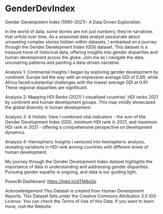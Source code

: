 # GenderDevIndex
Gender Development Index (1990–2021)- A Data Driven Exploration

In the world of data, some stories are not just numbers; they're narratives that unfold over time. As a seasoned data analyst passionate about unraveling complex stories hidden within datasets, I embarked on a journey through the Gender Development Index (GDI) dataset. This dataset is a treasure trove of historical data, offering insights into gender disparities and human development across the globe. Join me as I navigate the data, uncovering patterns and painting a data-driven narrative.

Analysis 1: Continental Insights
I began by exploring gender development by continent. Europe led the way with an impressive average GDI of 0.99, while Africa faced substantial challenges with the lowest average GDI at 0.91. These regional disparities are significant.

Analysis 2: Mapping HDI Ranks (2021)
I visualized countries' HDI ranks 2021 by continent and human development groups. This map vividly showcased the global diversity in human development.

Analysis 3: A Holistic View
I combined vital indicators - the sum of the Gender Development Index (GDI), minimum HDI rank in 2021, and maximum HDI rank in 2021 - offering a comprehensive perspective on development dynamics.

Analysis 4: Hemispheric Insights
I ventured into hemispheric analysis, revealing variations in HDI rank among countries with different levels of human development.

My journey through the Gender Development Index dataset highlights the importance of data in understanding and addressing gender disparities. Pursuing gender equality is ongoing, and data is our guiding light.

PowerBi Dashboard: https://lnkd.in/dTNj6xSp

Acknowledgement
This Dataset is created from Human Development Reports. This Dataset falls under the Creative Commons Attribution 3.0 IGO License. You can check the Terms of Use of this Data. If you want to learn more, visit the Website.
